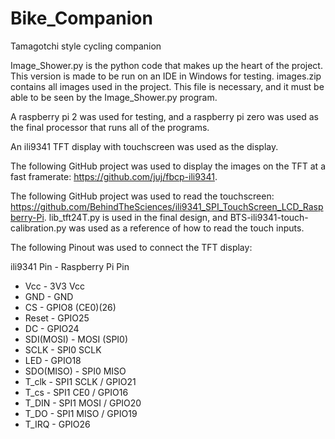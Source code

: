 # Bike_Companion
Tamagotchi style cycling companion

Image_Shower.py is the python code that makes up the heart of the project. This version is made to be run on an IDE in Windows for testing.
images.zip contains all images used in the project. This file is necessary, and it must be able to be seen by the Image_Shower.py program.

A raspberry pi 2 was used for testing, and a raspberry pi zero was used as the final processor that runs all of the programs.

An ili9341 TFT display with touchscreen was used as the display.

The following GitHub project was used to display the images on the TFT at a fast framerate: https://github.com/juj/fbcp-ili9341. 

The following GitHub project was used to read the touchscreen: https://github.com/BehindTheSciences/ili9341_SPI_TouchScreen_LCD_Raspberry-Pi. lib_tft24T.py is used in the final design, and BTS-ili9341-touch-calibration.py was used as a reference of how to read the touch inputs. 


The following Pinout was used to connect the TFT display:

ili9341 Pin -	Raspberry Pi Pin
 * Vcc 		   - 3V3 Vcc
 * GND 		   - GND
 * CS 		   - GPIO8 (CE0)(26)
 * Reset 		 - GPIO25
 * DC 		   - GPIO24
 * SDI(MOSI) -	MOSI (SPI0)
 * SCLK 		 - SPI0 SCLK
 * LED 		   - GPIO18
 * SDO(MISO) -	SPI0 MISO
 * T_clk 		 - SPI1 SCLK 	/ GPIO21
 * T_cs 		 - SPI1 CE0	/ GPIO16 
 * T_DIN 		 - SPI1 MOSI	/ GPIO20
 * T_DO 		 - SPI1 MISO	/ GPIO19
 * T_IRQ 		 - GPIO26

